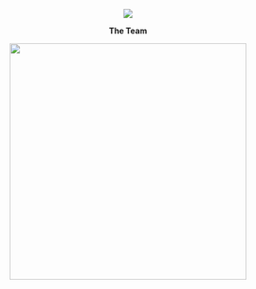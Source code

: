 
<p align="center">
  <img  src="https://media.discordapp.net/attachments/1007187343880491059/1012024357779943434/purple.jpg?ex=657096a1&is=655e21a1&hm=e5d5a2b0c134149cc6b190421d2ca1a228486f8dde9e7ea307dc72e1dbe870f9&=&format=webp">
</p>

<p align="center">
<b>The Team</b> 
</p>
<p align="center">
 <a href=https://patreon.com/techygamebar><img width="420" src=https://github-readme-stats.vercel.app/api?username=techygamebar&count_private=true&show_icons=true&title_color=dc143c&text_color=ffffff&icon_color=dc143c&hide_border=true&bg_color=282a36&layout=compact&hide_title=false&hide_rank=false><a>

</p>
